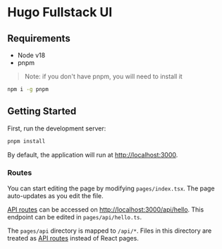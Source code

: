 # Hugo Fullstack UI

## Requirements

- Node v18
- pnpm

> Note: if you don't have pnpm, you will need to install it

```bash
npm i -g pnpm
```

## Getting Started

First, run the development server:

```bash
pnpm install
```

By default, the application will run at [http://localhost:3000](http://localhost:3000).

### Routes

You can start editing the page by modifying `pages/index.tsx`. The page auto-updates as you edit the file.

[API routes](https://nextjs.org/docs/api-routes/introduction) can be accessed on [http://localhost:3000/api/hello](http://localhost:3000/api/hello). This endpoint can be edited in `pages/api/hello.ts`.

The `pages/api` directory is mapped to `/api/*`. Files in this directory are treated as [API routes](https://nextjs.org/docs/api-routes/introduction) instead of React pages.
